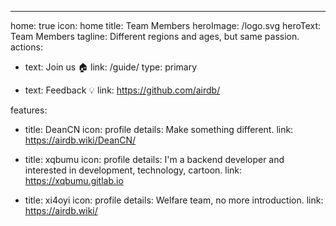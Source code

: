 ---
home: true
icon: home
title: Team Members
heroImage: /logo.svg
heroText: Team Members
tagline: Different regions and ages, but same passion.
actions:
  - text: Join us 🏠
    link: /guide/
    type: primary

  - text: Feedback 💡
    link: https://github.com/airdb/

features:
  - title: DeanCN
    icon: profile
    details: Make something different.
    link: https://airdb.wiki/DeanCN/

  - title: xqbumu
    icon: profile
    details: I'm a backend developer and interested in development, technology, cartoon.
    link: https://xqbumu.gitlab.io

  - title: xi4oyi
    icon: profile
    details: Welfare team, no more introduction.
    link: https://airdb.wiki/